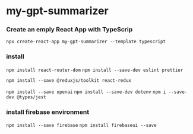 # my-gpt-summarizer

### Create an emply React App with TypeScrip

`npx create-react-app my-gpt-summarizer --template typescript`

### install

`npm install react-router-dom`
`npm install --save-dev eslint prettier`

`npm install --save @reduxjs/toolkit react-redux`

`npm install --save openai`
`npm install --save-dev dotenv`
`npm i --save-dev @types/jest`

### install firebase environment

`npm install --save firebase`
`npm install firebaseui --save`
